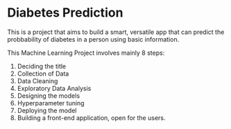 # Diabetes Prediction

This is a project that aims to build a smart, versatile app that can predict the probbability of diabetes in a person using basic information.

This Machine Learning Project involves mainly 8 steps:
1. Deciding the title
2. Collection of Data
3. Data Cleaning
4. Exploratory Data Analysis
5. Designing the models
6. Hyperparameter tuning
7. Deploying the model
8. Building a front-end application, open for the users.



